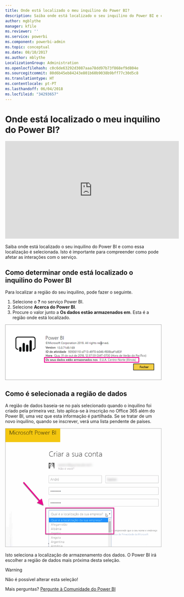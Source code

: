 ```yaml
---
title: Onde está localizado o meu inquilino do Power BI?
description: Saiba onde está localizado o seu inquilino do Power BI e como essa localização é selecionada. Isto é importante para compreender como pode afetar as interações com o serviço.
author: mgblythe
manager: kfile
ms.reviewer: ''
ms.service: powerbi
ms.component: powerbi-admin
ms.topic: conceptual
ms.date: 08/10/2017
ms.author: mblythe
LocalizationGroup: Administration
ms.openlocfilehash: c0c6de63292d3087aaa78dd97b73f868ef9d804e
ms.sourcegitcommit: 80d6b45eb84243e801b60b9038b9bff77c30d5c8
ms.translationtype: HT
ms.contentlocale: pt-PT
ms.lasthandoff: 06/04/2018
ms.locfileid: "34293657"
---
```

# <a name="where-is-my-power-bi-tenant-located"></a>Onde está localizado o meu inquilino do Power BI?
<iframe width="560" height="315" src="https://www.youtube.com/embed/0fOxaHJPvdM?showinfo=0" frameborder="0" allowfullscreen></iframe>

Saiba onde está localizado o seu inquilino do Power BI e como essa localização é selecionada. Isto é importante para compreender como pode afetar as interações com o serviço.

## <a name="how-to-determine-where-your-power-bi-tenant-is-located"></a>Como determinar onde está localizado o inquilino do Power BI
Para localizar a região do seu inquilino, pode fazer o seguinte.

1. Selecione o **?** no serviço Power BI.
2. Selecione **Acerca do Power BI**.
3. Procure o valor junto a **Os dados estão armazenados em**. Esta é a região onde está localizado.

![](media/service-admin-where-is-my-tenant-located/power-bi-data-region.png)

## <a name="how-the-data-region-is-selected"></a>Como é selecionada a região de dados
A região de dados baseia-se no país selecionado quando o inquilino foi criado pela primeira vez. Isto aplica-se à inscrição no Office 365 além do Power BI, uma vez que esta informação é partilhada. Se se tratar de um novo inquilino, quando se inscrever, verá uma lista pendente de países.

![](media/service-admin-where-is-my-tenant-located/sign-up-country-selection.png)

Isto seleciona a localização de armazenamento dos dados. O Power BI irá escolher a região de dados mais próxima desta seleção.

> [!WARNING]
> Não é possível alterar esta seleção!
> 
> 

Mais perguntas? [Pergunte à Comunidade do Power BI](http://community.powerbi.com/)

